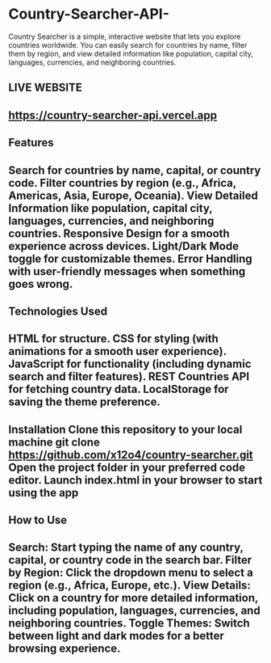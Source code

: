 # Country-Searcher-API-
Country Searcher is a simple, interactive website that lets you explore countries worldwide. You can easily search for countries by name, filter them by region, and view detailed information like population, capital city, languages, currencies, and neighboring countries. 

LIVE WEBSITE
--------------------------------------------------
https://country-searcher-api.vercel.app
--------------------------------------------------

Features
----------------------------------------------------------------------------------------------------------
Search for countries by name, capital, or country code.
Filter countries by region (e.g., Africa, Americas, Asia, Europe, Oceania).
View Detailed Information like population, capital city, languages, currencies, and neighboring countries.
Responsive Design for a smooth experience across devices.
Light/Dark Mode toggle for customizable themes.
Error Handling with user-friendly messages when something goes wrong.
----------------------------------------------------------------------------------------------------------
Technologies Used
----------------------------------------------------------------------------------------------------------
HTML for structure.
CSS for styling (with animations for a smooth user experience).
JavaScript for functionality (including dynamic search and filter features).
REST Countries API for fetching country data.
LocalStorage for saving the theme preference.
----------------------------------------------------------------------------------------------------------
Installation
Clone this repository to your local machine
git clone https://github.com/x12o4/country-searcher.git
Open the project folder in your preferred code editor.
Launch index.html in your browser to start using the app
----------------------------------------------------------------------------------------------------------
How to Use
---------------------------------------------------------------------------------------------------------------------------------------
Search: Start typing the name of any country, capital, or country code in the search bar.
Filter by Region: Click the dropdown menu to select a region (e.g., Africa, Europe, etc.).
View Details: Click on a country for more detailed information, including population, languages, currencies, and neighboring countries.
Toggle Themes: Switch between light and dark modes for a better browsing experience.
---------------------------------------------------------------------------------------------------------------------------------------

